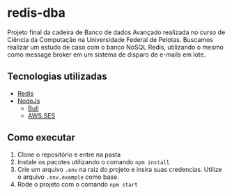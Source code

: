 # redis-dba

Projeto final da cadeira de Banco de dados Avançado realizada no curso de Ciência da Computação na Universidade Federal de Pelotas. Buscamos realizar um estudo de caso com o banco NoSQL Redis, utilizando o mesmo como message broker em um sistema de disparo de e-mails em lote.


## Tecnologias utilizadas

- [Redis](https://redis.io/)
- [NodeJs](https://nodejs.org/)
    - [Bull](https://github.com/OptimalBits/bull)
    - [AWS.SES](https://docs.aws.amazon.com/AWSJavaScriptSDK/latest/AWS/SES.html#constructor-property)

## Como executar

1. Clone o repositório e entre na pasta
2. Instale os pacotes utilizando o comando `npm install`
3. Crie um arquivo `.env` na raiz do projeto e insira suas credencias. Utilize o arquivo `.env.example` como base.
4. Rode o projeto com o comando `npm start`
